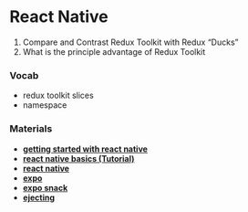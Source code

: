 # React Native

1. Compare and Contrast Redux Toolkit with Redux “Ducks”
2. What is the principle advantage of Redux Toolkit

### Vocab
- redux toolkit slices
- namespace

### Materials
- **[getting started with react native](https://reactnative.dev/docs/getting-started)**
- **[react native basics (Tutorial)](https://reactnative.dev/docs/tutorial)**
- **[react native](https://reactnative.dev/)**
- **[expo](https://expo.io/)**
- **[expo snack](https://snack.expo.io/)**
- **[ejecting](https://docs.expo.io/expokit/eject/?redirected)**

  
